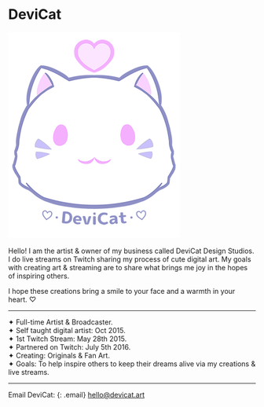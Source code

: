 # DeviCat
![](img/dc.png)

Hello! I am the artist & owner of my business called DeviCat Design Studios. I do live streams on Twitch sharing my process of cute digital art. My goals with creating art & streaming are to share what brings me joy in the hopes of inspiring others.

I hope these creations bring a smile to your face and a warmth in your heart. ♡

---
✦ Full-time Artist & Broadcaster. <br>
✦ Self taught digital artist: Oct 2015. <br>
✦ 1st Twitch Stream: May 28th 2015. <br>
✦ Partnered on Twitch: July 5th 2016. <br>
✦ Creating: Originals & Fan Art. <br>
✦ Goals: To help inspire others to keep their dreams alive via my creations & live streams. <br>

---
<!-- ---
--- -->

Email DeviCat:
{: .email}
[hello@devicat.art](mailto:hello@devicat.art)
